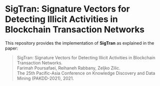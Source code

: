 # SigTran: Signature Vectors for Detecting Illicit Activities in Blockchain Transaction Networks
This repository provides the implementation of **SigTran** as explained in the paper:<br>
> SigTran: Signature Vectors for Detecting Illicit Activities in Blockchain Transaction Networks.<br>
> Farimah Poursafaei, Reihaneh Rabbany, Zeljko Zilic.<br>
> The 25th Pacific-Asia Conference on Knowledge Discovery and Data Mining (PAKDD-2021), 2021.<br>

